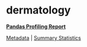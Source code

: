 # dermatology

[**Pandas Profiling Report**](https://epistasislab.github.io/penn-ml-benchmarks/profile/dermatology.html)

[Metadata](metadata.yaml) | [Summary Statistics](summary_stats.csv)

